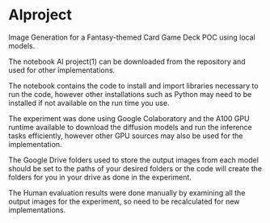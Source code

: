 # AIproject
Image Generation for a Fantasy-themed Card Game Deck POC using local models.

The notebook AI project(1) can be downloaded from the repository and used for other implementations.

The notebook contains the code to install and import libraries necessary to run the code, however other installations such as Python may need to be installed if not available on the run time you use. 

The experiment was done using Google Colaboratory and the A100 GPU runtime available to download the diffusion models and run the inference tasks efficiently, however other GPU sources may also be used for the implementation.

The Google Drive folders used to store the output images from each model should be set to the paths of your desired folders or the code will create the folders for you in your drive as done in the experiment.

The Human evaluation results were done manually by examining all the output images for the experiment, so need to be recalculated for new implementations. 
